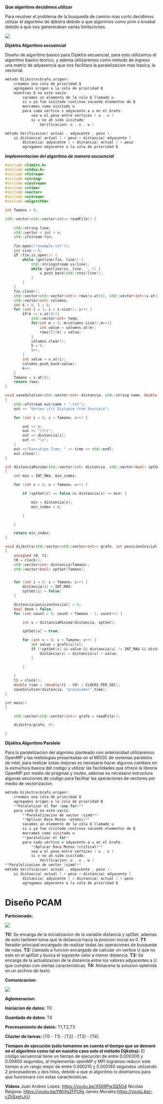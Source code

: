 **Que algoritmo decidimos utilizar**

Para resolver el problema de la busqueda de camino mas corto decidimos utilizar el algoritmo de djikstra debido a que algorimos como prim o kruskal debido a que nos genereraban varias limitaciones.

![](https://i.imgur.com/nWLftyu.png)


**Dijsktra Algoritmo secuencial**

Diseño de algoritmo basico para Dijsktra secuencial, para esto utilizamos el algoritmo basico teorico, y adema utilizaremos como metodo de ingreso una matriz de adyasencia que nos facilitara la paralelizacion mas basica, la vectorial.

```cpp
método Dijkstra(Grafo,origen):
    creamos una cola de prioridad Q
    agregamos origen a la cola de prioridad Q
    mientras Q no este vacío:
        sacamos un elemento de la cola Q llamado u
        si u ya fue visitado continuo sacando elementos de Q    
        marcamos como visitado u
        para cada vértice v adyacente a u en el Grafo:
            sea w el peso entre vértices ( u , v )  
            si v no ah sido visitado:
                Verificacion( u , v , w )

método Verificacion( actual , adyacente , peso ):
    si distancia[ actual ] + peso < distancia[ adyacente ]
        distancia[ adyacente ] = distancia[ actual ] + peso
        agregamos adyacente a la cola de prioridad Q
```


***Implementacion del algoritmo de manera secuencial***

```cpp
#include <limits.h> 
#include <stdio.h> 
#include <fstream>
#include <string>
#include <iostream>
#include <ctime> 
#include <vector>
#include <sstream>
#include <algorithm>

int Tamano = 0;

std::vector<std::vector<int>> readFile() {
	
	std::string line;
	std::vector < int > v;
	std::ifstream fin;
	
	fin.open(("example.txt"));
	int size = 0;
	if (fin.is_open()) {
		while (getline(fin, line)) {
			std::stringstream ss(line);
			while (getline(ss, line, ',')) {
				v.push_back(std::stoi(line));
			}
		}
	}
	fin.close();
	std::vector<std::vector<int>> rows(v.at(0), std::vector<int>(v.at(0)));
	std::vector<int> columns;
	int k = 0, l = 0;
	for (int i = 1; i < v.size(); i++) {
		if(k >= v.at(0)){
			std::vector<int> temp;	
			for(int m = 0; m<columns.size();m++){
				int value = columns.at(m);
				rows[l][m] = value;
			}
			columns.clear();
			k = 0;
			l++;
		}
		int value = v.at(i);
		columns.push_back(value);
		k++;
	}
	Tamano = v.at(0);
	return rows;
}

void saveSolution(std::vector<int> distancia, std::string name, double time)
{
	std::ofstream out(name + ".txt");
	out << "Vertex \t\t Distance from Source\n";

	for (int i = 0; i < Tamano; i++) {

		out << i;
		out << "\t\t";
		out << distancia[i];
		out << "\n";
	}
	out <<"Execution Time: " << time << std::endl;
	out.close();
}

int distanciaMinima(std::vector<int> distancia, std::vector<bool> sptSet)
{
	int min = INT_MAX, min_index;

	for (int v = 0; v < Tamano; v++) {

		if (sptSet[v] == false && distancia[v] <= min) {

			min = distancia[v];
			min_index = v;

		}

	}

	return min_index;
}

void dijkstra(std::vector<std::vector<int>> grafo, int posicionInicial)
{
	unsigned t0, t1;
	t0 = clock();
	std::vector<int> distancia(Tamano);
	std::vector<bool> sptSet(Tamano);


	for (int i = 0; i < Tamano; i++) {
		distancia[i] = INT_MAX;
		sptSet[i] = false;
	}

	distancia[posicionInicial] = 0;
	bool done = false;
	for (int count = 0; count < Tamano - 1; count++) {

		int u = distanciaMinima(distancia, sptSet);

		sptSet[u] = true;

		for (int v = 0; v < Tamano; v++) {
			int value = grafo[u][v];
			if (!sptSet[v] && value && distancia[u] != INT_MAX && distancia[u] + value < distancia[v]) {
				distancia[v] = distancia[u] + value;
			}

		}
		
	}
	t1 = clock();
	double time = (double(t1 - t0) / CLOCKS_PER_SEC);
	saveSolution(distancia, "procesador",time);
}

int main()
{

	std::vector<std::vector<int>> grafo = readFile();

	dijkstra(grafo, 0);

}


```

**Dijsktra Algoritmo Paralelo**

Para la paralelizacion del algorimo planteado con anterioridad utilizaremos OpenMP y las metologias presentadas en el MOOC de sistemas paralelos de intel, para realizar estas mejoras es necesario hacer algunos cambios en la estructura basica del codigo y utilizar las facilidades que ofrece la libreria OpenMP por medio de pragmas y mutex, ademas es necesario estructura algunas secciones de codigo para facilitar las operaciones de vectores por medio de vectorizacion.
```cpp
método Dijkstra(Grafo,origen):
    creamos una cola de prioridad Q
    agregamos origen a la cola de prioridad Q
    **Paralelizar el for (omp for)**
    para cada Q no este vacío:
        **Paralelizacion de vector (simd)**
        **Aplicar Race Mutex (atomic)**  
        sacamos un elemento de la cola Q llamado u
        si u ya fue visitado continuo sacando elementos de Q 
        marcamos como visitado u
        **paralelizar el for*
        para cada vértice v adyacente a u en el Grafo:
            **Aplicar Race Mutex (critical)**  
            sea w el peso entre vértices ( u , v )  
            si v no ah sido visitado:
                Verificacion( u , v , w )
**Paralelizacion de vector (simd)**
método Verificacion( actual , adyacente , peso ):
    si distancia[ actual ] + peso < distancia[ adyacente ]
        distancia[ adyacente ] = distancia[ actual ] + peso
        agregamos adyacente a la cola de prioridad Q
```

# Diseño PCAM 

**Particionado:**

![](https://i.imgur.com/SDTCPi0.png)


**T0:** Se encarga de la inicializacion de la variable distancia y sptSet, ademas de esto tambien toma que la distancia hacia la posicion inicial es 0.
**T1:** Iterador principal encargado de realizar todas las operaciones de busqueda de rutas.
**T2:** Llamado a funcion encargada de calcular un vertice U que no este en el sptSet y busca el siguiente valor a menor distancia.
**T3:** Se encarga de la actualizacion de la distancia entre los valores adyacentes a U que cumplan con siertas caracteristicas.
**T4:** Almacena la solucion optenida en un archivo de texto.

**Comunicacion:**

![](https://i.imgur.com/SaxzCjN.jpg)

**Aglomeracion:**

**Iniciacion de datos:** T0

**Guardado de datos:** T4

**Procesamiento de datos:** T1,T2,T3

**Cluster de tareas:** [T0 - T1] - [T2] - [T3] - [T4]

**Tiempos de ejecución (sólo tomamos en cuenta el tiempo que se demoró en el algoritmo como tal en nuestro caso solo el método Dijkstra):**
El código secuencial tiene un tiempo de ejecución de entre 0.000300 y 0.00400 segundos, al implementar openMP y MPI logramos reducir este tiempo a un rango mejor de entre 0.000210 y 0.000160 segundos utilizando 2 procesadores y dos hilos, debido a que el algoritmo lo diseñamos para que funcionara con estas características.

**Videos**
Juan Andres Lopez: https://youtu.be/XS69Pw3Q5O4
Nicolas Raigosa: https://youtu.be/fWnfq2FPUfg
James Morales:https://youtu.be/-cZhSxehJrU
